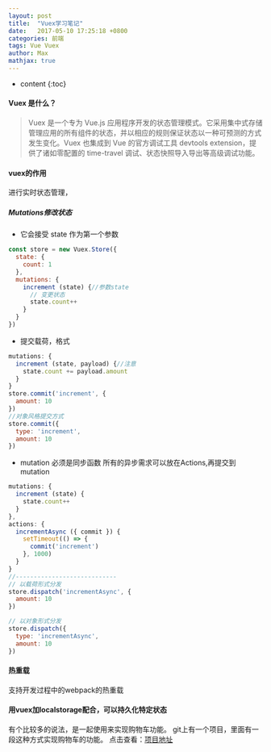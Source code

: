 ```yaml
---
layout: post
title:  "Vuex学习笔记"
date:   2017-05-10 17:25:18 +0800
categories: 前端
tags: Vue Vuex
author: Max
mathjax: true
---
```


* content
{:toc}

#### Vuex 是什么？
>Vuex 是一个专为 Vue.js 应用程序开发的状态管理模式。它采用集中式存储管理应用的所有组件的状态，并以相应的规则保证状态以一种可预测的方式发生变化。Vuex 也集成到 Vue 的官方调试工具 devtools extension，提供了诸如零配置的 time-travel 调试、状态快照导入导出等高级调试功能。

#### vuex的作用
进行实时状态管理，

##### Mutations修改状态
* 它会接受 state 作为第一个参数

```js
const store = new Vuex.Store({
  state: {
    count: 1
  },
  mutations: {
    increment (state) {//参数state
      // 变更状态
      state.count++
    }
  }
})
```

* 提交载荷，格式

```js
mutations: {
  increment (state, payload) {//注意
    state.count += payload.amount
  }
}
store.commit('increment', {
  amount: 10
})
//对象风格提交方式
store.commit({
  type: 'increment',
  amount: 10
})
```

* mutation 必须是同步函数
所有的异步需求可以放在Actions,再提交到mutation

```js
mutations: {
  increment (state) {
    state.count++
  }
},
actions: {
  incrementAsync ({ commit }) {
    setTimeout(() => {
      commit('increment')
    }, 1000)
  }
}
//----------------------------
// 以载荷形式分发
store.dispatch('incrementAsync', {
  amount: 10
})

// 以对象形式分发
store.dispatch({
  type: 'incrementAsync',
  amount: 10
})
```

#### 热重载
支持开发过程中的webpack的热重载

#### 用vuex加localstorage配合，可以持久化特定状态
有个比较多的说法，是一起使用来实现购物车功能。
git上有一个项目，里面有一段这种方式实现购物车的功能。
点击查看：[项目地址][giturl]

[giturl]:https://github.com/sailengsi/sls-admin
